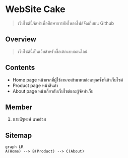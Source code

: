 # WebSite Cake
> เว็บไซต์นี้จัดทำเพื่อศึกษาการอัพโหลดไฟล์จัดเก็บบน Github
## Overview 
> เว็บไซต์นี้เป็นเว็บสำหรับซื้อเค้กแบบออนไลน์
## Contents
-  Home page
หน้าแรกที่ผู้ใช้งานจะเข้ามาพบก่อนทุกครั้งที่เข้าเว็บไซต์
- Product page
หน้าสินค้า
- About page
หน้าเกี่ยวกับเว็บไซต์และผู้จัดทำเว็บ

## Member
1. นายนัฐพงษ์ นาคอ่วม

## Sitemap
```mermaid 
graph LR 
A(Home) --> B(Product) --> C(About)
```
